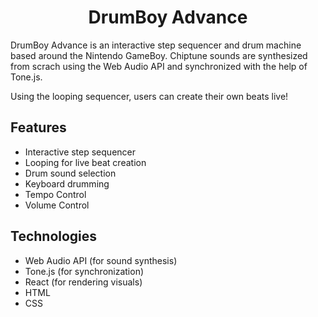 # <h1 align="center">DrumBoy Advance</h1>

DrumBoy Advance is an interactive step sequencer and drum machine based around the Nintendo GameBoy. Chiptune sounds are synthesized from scrach using the Web Audio API and synchronized with the help of Tone.js.

Using the looping sequencer, users can create their own beats live!


## Features
-  Interactive step sequencer
-  Looping for live beat creation
-  Drum sound selection
-  Keyboard drumming
-  Tempo Control 
-  Volume Control


## Technologies 
- Web Audio API (for sound synthesis)
- Tone.js (for synchronization)
- React (for rendering visuals)
- HTML
- CSS 
